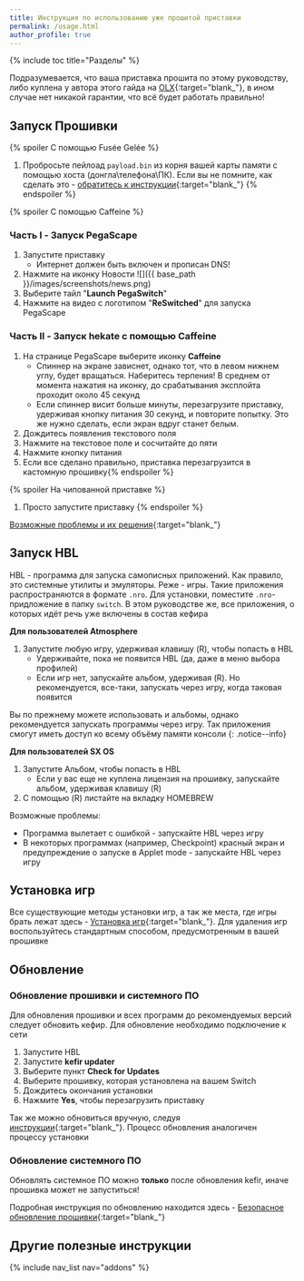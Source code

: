 ```yaml
---
title: Инструкция по использованию уже прошитой приставки 
permalink: /usage.html
author_profile: true
---
```

{% include toc title="Разделы" %}

Подразумевается, что ваша приставка прошита по этому руководству, либо куплена у автора этого гайда на [OLX](http://3dscfw.olx.ua){:target="blank_"}, в ином случае нет никакой гарантии, что всё будет работать правильно!

## Запуск Прошивки 

{% spoiler С помощью Fusée Gelée %}
1. Пробросьте пейлоад `payload.bin` из корня вашей карты памяти с помощью хоста (донгла\телефона\ПК). Если вы не помните, как сделать это - [обратитесь к инструкции](fusee-gelee){:target="blank_"}
{% endspoiler %}

{% spoiler С помощью Caffeine %}
### Часть I - Запуск PegaScape

1. Запустите приставку
    * Интернет должен быть включен и прописан DNS! 
1. Нажмите на иконку Новости ![]({{ base_path }}/images/screenshots/news.png) 
1. Выберите тайл "**Launch PegaSwitch**"
1. Нажмите на видео с логотипом "**ReSwitched**" для запуска PegaScape

### Часть II - Запуск hekate с помощью Caffeine

1. На странице PegaScape выберите иконку **Caffeine**
	* Спиннер на экране зависнет, однако тот, что в левом нижнем углу, будет вращаться. Наберитесь терпения! В среднем от момента нажатия на иконку,  до срабатывания эксплойта проходит около 45 секунд
	* Если спиннер висит больше минуты, перезагрузите приставку, удерживая кнопку питания 30 секунд, и повторите попытку. Это же нужно сделать, если экран вдруг станет белым. 
1. Дождитесь появления текстового поля 
1. Нажмите на текстовое поле и сосчитайте до пяти
1. Нажмите кнопку питания
1. Если все сделано правильно, приставка перезагрузится в кастомную прошивку{% endspoiler %}

{% spoiler На чипованной приставке %}
1. Просто запустите приставку 
{% endspoiler %}

[Возможные проблемы и их решения](troubleshooting){:target="blank_"}

## Запуск HBL 

HBL - программа для запуска самописных приложений. Как правило, это системные утилиты и эмуляторы. Реже - игры. Такие приложения распространяются в формате `.nro`. Для установки, поместите `.nro`-придложение в папку `switch`. В этом руководстве же, все приложения, о которых идёт речь уже включены в состав кефира 

**Для пользователей Atmosphere**
1. Запустите любую игру, удерживая клавишу (R), чтобы попасть в HBL
    * Удерживайте, пока не появится HBL (да, даже в меню выбора профилей)
    * Если игр нет, запускайте альбом, удерживая (R). Но рекомендуется, все-таки, запускать через игру, когда таковая появится 

Вы по прежнему можете использовать и альбомы, однако рекомендуется запускать программы через игру. Так приложения смогут иметь доступ ко всему объёму памяти консоли
{: .notice--info}

**Для пользователей SX OS**
1. Запустите Альбом, чтобы попасть в HBL
    * Если у вас еще не куплена лицензия на прошивку, запускайте альбом, удерживая клавишу (R)
1. С помощью (R) листайте на вкладку HOMEBREW 

Возможные проблемы: 
* Программа вылетает с ошибкой - запускайте HBL через игру
* В некоторых программах (например, Checkpoint) красный экран и предупреждение о запуске в Applet mode - запускайте HBL через игру

## Установка игр 

Все существующие методы установки игр, а так же места, где игры брать лежат здесь - [Установка игр](games){:target="blank_"}.
Для удаления игр воспользуйтесь стандартным способом, предусмотренным в вашей прошивке

## Обновление

### Обновление прошивки и системного ПО 

Для обновления прошивки и всех программ до рекомендуемых версий следует обновить кефир. Для обновление необходимо подключение к сети 

1. Запустите HBL 
1. Запустите **kefir updater**
1. Выберите пункт **Check for Updates**
1. Выберите прошивку, которая установлена на вашем Switch
1. Дождитесь окончания установки 
1. Нажмите **Yes**, чтобы перезагрузить приставку

Так же можно обновиться вручную, следуя [инструкции](kefir){:target="blank_"}. Процесс обновления аналогичен процессу установки

### Обновление системного ПО

Обновлять системное ПО можно **только** после обновления kefir, иначе прошивка может не запуститься! 

Подробная инструкция по обновлению находится здесь - [Безопасное обновление прошивки](update-to-latest){:target="blank_"}

## Другие полезные инструкции 

{% include nav_list nav="addons" %}